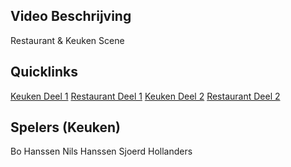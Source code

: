 ## Video Beschrijving
Restaurant & Keuken Scene

## Quicklinks
[Keuken Deel 1](/#/revue/2014/video/12?t=0)
[Restaurant Deel 1](/#/revue/2014/video/12?t=195)
[Keuken Deel 2](/#/revue/2014/video/12?t=485)
[Restaurant Deel 2](/#/revue/2014/video/12?t=618)

## Spelers (Keuken)
Bo Hanssen
Nils Hanssen
Sjoerd Hollanders
